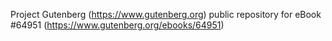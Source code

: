 Project Gutenberg (https://www.gutenberg.org) public repository for eBook #64951 (https://www.gutenberg.org/ebooks/64951)
